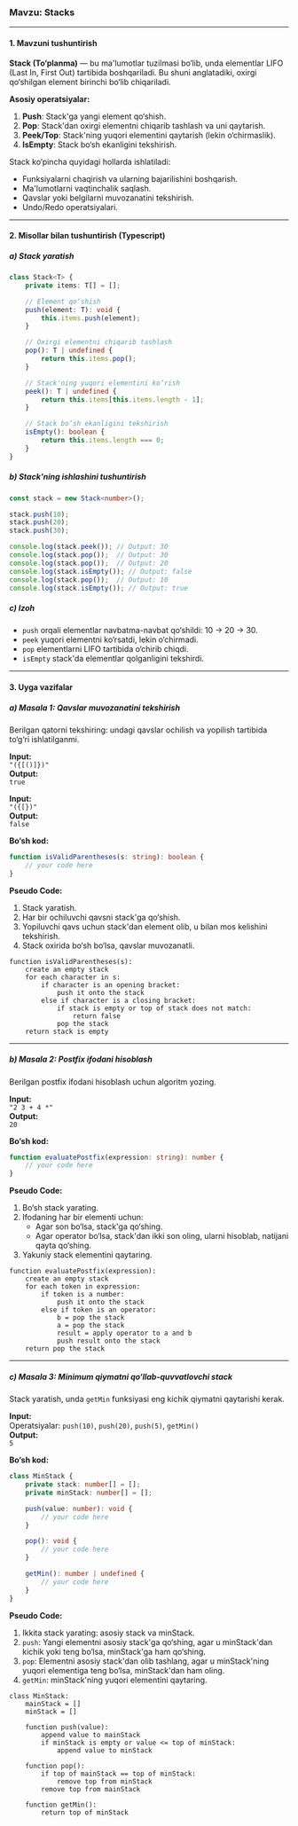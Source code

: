 ### **Mavzu: Stacks**

---

#### **1. Mavzuni tushuntirish**

**Stack (To‘planma)** — bu ma'lumotlar tuzilmasi bo‘lib, unda elementlar LIFO (Last In, First Out) tartibida boshqariladi. Bu shuni anglatadiki, oxirgi qo‘shilgan element birinchi bo‘lib chiqariladi. 

**Asosiy operatsiyalar:**
1. **Push**: Stack'ga yangi element qo‘shish.  
2. **Pop**: Stack'dan oxirgi elementni chiqarib tashlash va uni qaytarish.  
3. **Peek/Top**: Stack'ning yuqori elementini qaytarish (lekin o‘chirmaslik).  
4. **IsEmpty**: Stack bo‘sh ekanligini tekshirish.  

Stack ko‘pincha quyidagi hollarda ishlatiladi:
- Funksiyalarni chaqirish va ularning bajarilishini boshqarish.  
- Ma'lumotlarni vaqtinchalik saqlash.  
- Qavslar yoki belgilarni muvozanatini tekshirish.  
- Undo/Redo operatsiyalari.  

---

#### **2. Misollar bilan tushuntirish (Typescript)**

##### **a) Stack yaratish**
```typescript
class Stack<T> {
    private items: T[] = [];

    // Element qo‘shish
    push(element: T): void {
        this.items.push(element);
    }

    // Oxirgi elementni chiqarib tashlash
    pop(): T | undefined {
        return this.items.pop();
    }

    // Stack'ning yuqori elementini ko‘rish
    peek(): T | undefined {
        return this.items[this.items.length - 1];
    }

    // Stack bo‘sh ekanligini tekshirish
    isEmpty(): boolean {
        return this.items.length === 0;
    }
}
```

##### **b) Stack'ning ishlashini tushuntirish**
```typescript
const stack = new Stack<number>();

stack.push(10);
stack.push(20);
stack.push(30);

console.log(stack.peek()); // Output: 30
console.log(stack.pop());  // Output: 30
console.log(stack.pop());  // Output: 20
console.log(stack.isEmpty()); // Output: false
console.log(stack.pop());  // Output: 10
console.log(stack.isEmpty()); // Output: true
```

##### **c) Izoh**  
- `push` orqali elementlar navbatma-navbat qo‘shildi: 10 → 20 → 30.  
- `peek` yuqori elementni ko‘rsatdi, lekin o‘chirmadi.  
- `pop` elementlarni LIFO tartibida o‘chirib chiqdi.  
- `isEmpty` stack'da elementlar qolganligini tekshirdi.  

---

#### **3. Uyga vazifalar**

##### **a) Masala 1: Qavslar muvozanatini tekshirish**
Berilgan qatorni tekshiring: undagi qavslar ochilish va yopilish tartibida to‘g‘ri ishlatilganmi.  

**Input:**  
`"({[()]})"`  
**Output:**  
`true`  

**Input:**  
`"({[})"`  
**Output:**  
`false`  

**Bo‘sh kod:**
```typescript
function isValidParentheses(s: string): boolean {
    // your code here
}
```

**Pseudo Code:**  
1. Stack yaratish.  
2. Har bir ochiluvchi qavsni stack'ga qo‘shish.  
3. Yopiluvchi qavs uchun stack'dan element olib, u bilan mos kelishini tekshirish.  
4. Stack oxirida bo‘sh bo‘lsa, qavslar muvozanatli.  

```pseudo
function isValidParentheses(s):
    create an empty stack
    for each character in s:
        if character is an opening bracket:
            push it onto the stack
        else if character is a closing bracket:
            if stack is empty or top of stack does not match:
                return false
            pop the stack
    return stack is empty
```

---

##### **b) Masala 2: Postfix ifodani hisoblash**
Berilgan postfix ifodani hisoblash uchun algoritm yozing.  

**Input:**  
`"2 3 + 4 *"`  
**Output:**  
`20`

**Bo‘sh kod:**
```typescript
function evaluatePostfix(expression: string): number {
    // your code here
}
```

**Pseudo Code:**  
1. Bo‘sh stack yarating.  
2. Ifodaning har bir elementi uchun:  
   - Agar son bo‘lsa, stack'ga qo‘shing.  
   - Agar operator bo‘lsa, stack'dan ikki son oling, ularni hisoblab, natijani qayta qo‘shing.  
3. Yakuniy stack elementini qaytaring.  

```pseudo
function evaluatePostfix(expression):
    create an empty stack
    for each token in expression:
        if token is a number:
            push it onto the stack
        else if token is an operator:
            b = pop the stack
            a = pop the stack
            result = apply operator to a and b
            push result onto the stack
    return pop the stack
```

---

##### **c) Masala 3: Minimum qiymatni qo‘llab-quvvatlovchi stack**
Stack yaratish, unda `getMin` funksiyasi eng kichik qiymatni qaytarishi kerak.  

**Input:**  
Operatsiyalar: `push(10)`, `push(20)`, `push(5)`, `getMin()`  
**Output:**  
`5`

**Bo‘sh kod:**
```typescript
class MinStack {
    private stack: number[] = [];
    private minStack: number[] = [];

    push(value: number): void {
        // your code here
    }

    pop(): void {
        // your code here
    }

    getMin(): number | undefined {
        // your code here
    }
}
```

**Pseudo Code:**  
1. Ikkita stack yarating: asosiy stack va minStack.  
2. `push`: Yangi elementni asosiy stack'ga qo‘shing, agar u minStack'dan kichik yoki teng bo‘lsa, minStack'ga ham qo‘shing.  
3. `pop`: Elementni asosiy stack'dan olib tashlang, agar u minStack'ning yuqori elementiga teng bo‘lsa, minStack'dan ham oling.  
4. `getMin`: minStack'ning yuqori elementini qaytaring.  

```pseudo
class MinStack:
    mainStack = []
    minStack = []

    function push(value):
        append value to mainStack
        if minStack is empty or value <= top of minStack:
            append value to minStack

    function pop():
        if top of mainStack == top of minStack:
            remove top from minStack
        remove top from mainStack

    function getMin():
        return top of minStack
```